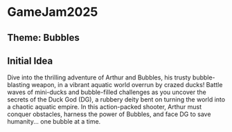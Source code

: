 # GameJam2025
## Theme: Bubbles
## Initial Idea
Dive into the thrilling adventure of Arthur and Bubbles, his trusty bubble-blasting weapon, in a vibrant aquatic world overrun by crazed ducks! Battle waves of mini-ducks and bubble-filled challenges as you uncover the secrets of the Duck God (DG), a rubbery deity bent on turning the world into a chaotic aquatic empire. In this action-packed shooter, Arthur must conquer obstacles, harness the power of Bubbles, and face DG to save humanity... one bubble at a time.
